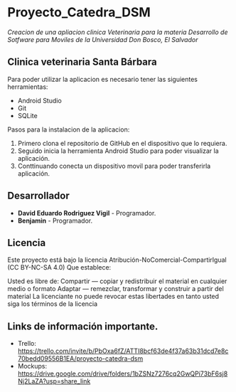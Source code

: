 # Proyecto_Catedra_DSM

_Creacion de una apliacion clinica Veterinaria para la materia Desarrollo de Sotfware para Moviles de la Universidad Don Bosco, El Salvador_

## Clinica veterinaria Santa Bárbara

Para poder utilizar la aplicacion es necesario tener las siguientes herramientas:
* Android Studio
* Git
* SQLite

Pasos para la instalacion de la aplicacion:
1. Primero clona el repositorio de GitHub en el dispositivo que lo requiera.
2. Seguido inicia la herramienta Android Studio para poder visualizar la aplicación.
3. Conttinuando conecta un dispositivo movil para poder transferirla aplicación.

## Desarrollador

* **David Eduardo Rodriguez Vigil** - Programador.
* **Benjamin** - Programador.
  
## Licencia

Este proyecto está bajo la licencia Atribución-NoComercial-CompartirIgual (CC BY-NC-SA 4.0) Que establece:

Usted es libre de: Compartir — copiar y redistribuir el material en cualquier medio o formato Adaptar — remezclar, transformar y construir a partir del material La licenciante no puede revocar estas libertades en tanto usted siga los términos de la licencia

## Links de información importante.

* Trello: https://trello.com/invite/b/PbOxa6fZ/ATTI8bcf63de4f37a63b31dcd7e8c70bedd09556B1EA/proyecto-catedra-dsm
* Mockups: https://drive.google.com/drive/folders/1bZSNz7276cq2GwQPi73bF6sj8Nj2LaZA?usp=share_link
